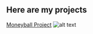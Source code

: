 ## Here are my projects
  
[Moneyball Project](alexgifford.github.io/Moneyball_Project/Moneyball_Project.html) ![alt text](alexgifford.github.io/Moneyball_Project/moneyball_title.jpg "Moneyball Movie Logo")
